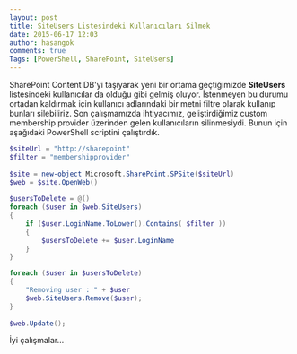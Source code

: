 ```yaml
---
layout: post
title: SiteUsers Listesindeki Kullanıcıları Silmek
date: 2015-06-17 12:03
author: hasangok
comments: true
Tags: [PowerShell, SharePoint, SiteUsers]
---
```

SharePoint Content DB'yi taşıyarak yeni bir ortama geçtiğimizde <strong>SiteUsers</strong> listesindeki kullanıcılar da olduğu gibi gelmiş oluyor. İstenmeyen bu durumu ortadan kaldırmak için kullanıcı adlarındaki bir metni filtre olarak kullanıp bunları silebiliriz. Son çalışmamızda ihtiyacımız, geliştirdiğimiz custom membership provider üzerinden gelen kullanıcıların silinmesiydi. Bunun için aşağıdaki PowerShell scriptini çalıştırdık.
```powershell
$siteUrl = "http://sharepoint"
$filter = "membershipprovider"
 
$site = new-object Microsoft.SharePoint.SPSite($siteUrl)
$web = $site.OpenWeb()
 
$usersToDelete = @()
foreach ($user in $web.SiteUsers)
{
    if ($user.LoginName.ToLower().Contains( $filter ))
    {
        $usersToDelete += $user.LoginName
    }
}

foreach ($user in $usersToDelete)
{
    "Removing user : " + $user
    $web.SiteUsers.Remove($user);
}
 
$web.Update();
```

İyi çalışmalar...
